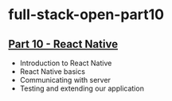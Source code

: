 # full-stack-open-part10
## [Part 10 - React Native](https://fullstackopen.com/en/part10)
- Introduction to React Native
- React Native basics
- Communicating with server
- Testing and extending our application

